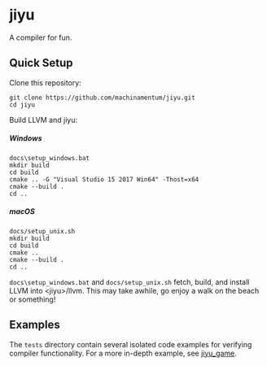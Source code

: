 # jiyu
A compiler for fun.

## Quick Setup
Clone this repository:
```
git clone https://github.com/machinamentum/jiyu.git
cd jiyu
```
Build LLVM and jiyu:
##### Windows
```
docs\setup_windows.bat
mkdir build
cd build
cmake .. -G "Visual Studio 15 2017 Win64" -Thost=x64
cmake --build .
cd ..
```
##### macOS
```
docs/setup_unix.sh
mkdir build
cd build
cmake ..
cmake --build .
cd ..
```
`docs\setup_windows.bat` and `docs/setup_unix.sh` fetch, build, and install LLVM into \<jiyu\>/llvm. This may take awhile, go enjoy a walk on the beach or something!

## Examples
The `tests` directory contain several isolated code examples for verifying compiler functionality. For a more in-depth example, see [jiyu_game](https://github.com/machinamentum/jiyu_game).
